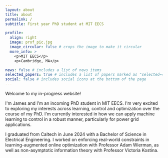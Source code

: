 ```yaml
---
layout: about
title: about
permalink: /
subtitle: First year PhD student at MIT EECS

profile:
  align: right
  image: prof_pic.jpg
  image_circular: false # crops the image to make it circular
  more_info: >
    <p>MIT EECS</p>
    <p>Cambridge, MA</p>

news: false # includes a list of news items
selected_papers: true # includes a list of papers marked as "selected={true}"
social: false # includes social icons at the bottom of the page
---
```


Welcome to my in-progress website!

I'm James and I'm an incoming PhD student in MIT EECS. I'm very excited to exploring my interests across learning, control and optimization over the course of my PhD. I'm currently interested in how we can apply machine learning to control in a robust manner, particularly for power grid applications.

I graduated from Caltech in June 2024 with a Bachelor of Science in Electrical Engineering. I worked on enforcing real-world constraints in learning-augmented online optimization with Professor Adam Wierman, as well as non-asymptotic information theory with Professor Victoria Kostina.